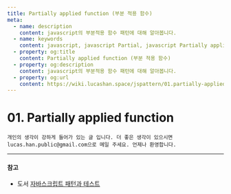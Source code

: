 ```yaml
---
title: Partially applied function (부분 적용 함수)
meta:
  - name: description
    content: javascript의 부분적용 함수 패턴에 대해 알아봅니다.
  - name: keywords
    content: javascript, javascript Partial, javascript Partially applied function, javascript pattern, Partially applied function, 부분 적용 함수
  - property: og:title
    content: Partially applied function (부분 적용 함수)
  - property: og:description
    content: javascript의 부분적용 함수 패턴에 대해 알아봅니다.
  - property: og:url
    content: https://wiki.lucashan.space/jspattern/01.partially-applied-function.html
---
```


# 01. Partially applied function

`개인의 생각이 강하게 들어가 있는 글 입니다. 더 좋은 생각이 있으시면 lucas.han.public@gmail.com으로 메일 주세요. 언제나 환영합니다.`



---
#### 참고
- 도서 [자바스크립트 패턴과 테스트](http://www.yes24.com/24/goods/33211518)
